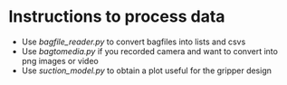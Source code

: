 # Instructions to process data

* Use *bagfile_reader.py* to convert bagfiles into lists and csvs
* Use *bagtomedia.py* if you recorded camera and want to convert into png images or video
* Use *suction_model.py* to obtain a plot useful for the gripper design

